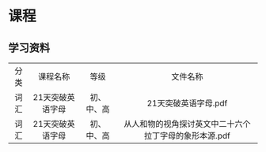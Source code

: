 # 课程

## 学习资料

|       |          |        |       |
| :---: | :------: | :----: |:----: |
|   分类   |    课程名称    | 等级 |  文件名称    |
| 词汇  | 21天突破英语字母 | 初、中、高 | 21天突破英语字母.pdf  |
| 词汇  | 21天突破英语字母 | 初、中、高 | 从人和物的视角探讨英文中二十六个拉丁字母的象形本源.pdf  |
